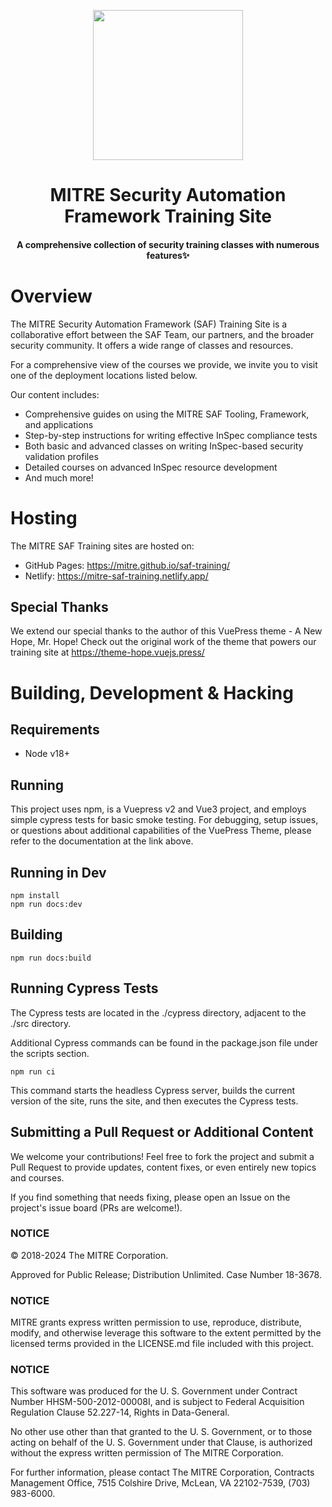 <!-- markdownlint-disable -->
<p align="center">
    <img width="240" src="https://saf.mitre.org/_nuxt/safLogo.2eddc71f.svg" style="text-align: center;">
</p>
<h1 align="center">MITRE Security Automation Framework Training Site</h1>
<h4 align="center">A comprehensive collection of security training classes with numerous features✨</h4>

# Overview

The MITRE Security Automation Framework (SAF) Training Site is a collaborative effort between the SAF Team, our partners, and the broader security community. It offers a wide range of classes and resources.

For a comprehensive view of the courses we provide, we invite you to visit one of the deployment locations listed below.

Our content includes:
- Comprehensive guides on using the MITRE SAF Tooling, Framework, and applications
- Step-by-step instructions for writing effective InSpec compliance tests
- Both basic and advanced classes on writing InSpec-based security validation profiles
- Detailed courses on advanced InSpec resource development
- And much more!

# Hosting

The MITRE SAF Training sites are hosted on:

- GitHub Pages: https://mitre.github.io/saf-training/
- Netlify: https://mitre-saf-training.netlify.app/

## Special Thanks

We extend our special thanks to the author of this VuePress theme - A New Hope, Mr. Hope! Check out the original work of the theme that powers our training site at <https://theme-hope.vuejs.press/>

# Building, Development & Hacking

## Requirements

- Node v18+

## Running 

This project uses npm, is a Vuepress v2 and Vue3 project, and employs simple cypress tests for basic smoke testing. For debugging, setup issues, or questions about additional capabilities of the VuePress Theme, please refer to the documentation at the link above.

## Running in Dev

```shell
npm install
npm run docs:dev
```
## Building

```shell
npm run docs:build
```

## Running Cypress Tests

The Cypress tests are located in the ./cypress directory, adjacent to the ./src directory.

Additional Cypress commands can be found in the package.json file under the scripts section.


```shell
npm run ci
```

This command starts the headless Cypress server, builds the current version of the site, runs the site, and then executes the Cypress tests.

## Submitting a Pull Request or Additional Content

We welcome your contributions! Feel free to fork the project and submit a Pull Request to provide updates, content fixes, or even entirely new topics and courses.

If you find something that needs fixing, please open an Issue on the project's issue board (PRs are welcome!).

### NOTICE

© 2018-2024 The MITRE Corporation.

Approved for Public Release; Distribution Unlimited. Case Number 18-3678.

### NOTICE

MITRE grants express written permission to use, reproduce, distribute, modify, and otherwise leverage this software to the extent permitted by the licensed terms provided in the LICENSE.md file included with this project.

### NOTICE

This software was produced for the U. S. Government under Contract Number HHSM-500-2012-00008I, and is subject to Federal Acquisition Regulation Clause 52.227-14, Rights in Data-General.

No other use other than that granted to the U. S. Government, or to those acting on behalf of the U. S. Government under that Clause, is authorized without the express written permission of The MITRE Corporation.

For further information, please contact The MITRE Corporation, Contracts Management Office, 7515 Colshire Drive, McLean, VA 22102-7539, (703) 983-6000. 
